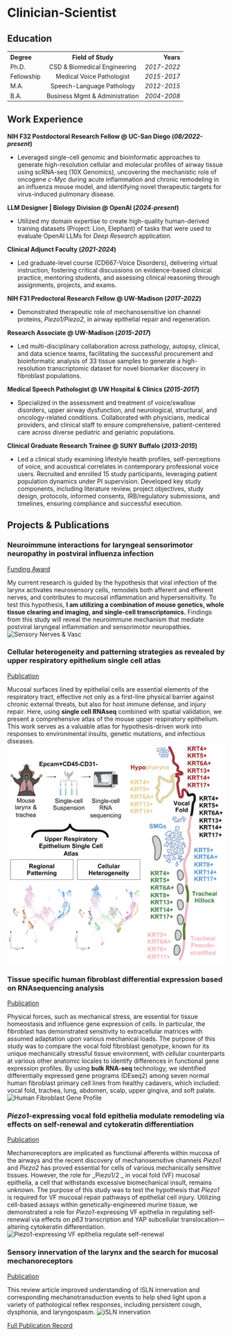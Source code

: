 # Clinician-Scientist

## Education
<table>
  <tr>
    <th style="text-align:left;">Degree</th>
    <th style="text-align:center;">Field of Study</th>
    <th style="text-align:right;">Years</th>
  </tr>
  <tr>
    <td>Ph.D.</td>
    <td style="text-align:center;">CSD & Biomedical Engineering</td>
    <td style="text-align:right;"><em>2017-2022</em></td>
  </tr>
  <tr>
    <td>Fellowship</td>
    <td style="text-align:center;">Medical Voice Pathologist</td>
    <td style="text-align:right;"><em>2015-2017</em></td>
  </tr>
  <tr>
    <td>M.A.</td>
    <td style="text-align:center;">Speech-Language Pathology</td>
    <td style="text-align:right;"><em>2012-2015</em></td>
  </tr>
  <tr>
    <td>B.A.</td>
    <td style="text-align:center;">Business Mgmt & Administration</td>
    <td style="text-align:right;"><em>2004-2008</em></td>
  </tr>
</table>

## Work Experience
**NIH F32 Postdoctoral Research Fellow @ UC-San Diego (_08/2022-present_)**
- Leveraged single-cell genomic and bioinformatic approaches to generate high-resolution cellular and molecular profiles of airway tissue using scRNA-seq (10X Genomics), uncovering the mechanistic role of oncogene _c-Myc_ during acute inflammation and chronic remodeling in an influenza mouse model, and identifying novel therapeutic targets for virus-induced pulmonary disease.

**LLM Designer | Biology Division @ OpenAI (_2024-present_)**
- Utilized my domain expertise to create high-quality human-derived training datasets (Project: Lion, Elephant) of tasks that were used to evaluate OpenAI LLMs for _Deep Research_ application.

**Clinical Adjunct Faculty (_2021-2024_)**
- Led graduate-level course (CD667-Voice Disorders), delivering virtual instruction, fostering critical discussions on evidence-based clinical practice, mentoring students, and assessing clinical reasoning through assignments, projects, and exams.

**NIH F31 Predoctoral Research Fellow @ UW-Madison (_2017-2022_)**
- Demonstrated therapeutic role of mechanosensitive ion channel proteins, _Piezo1/Piezo2_, in airway epithelial repair and regeneration.

**Research Associate @ UW-Madison (_2015-2017_)**
- Led multi-disciplinary collaboration across pathology, autopsy, clinical, and data science teams, facilitating the successful procurement and bioinformatic analysis of 33 tissue samples to generate a high-resolution transcriptomic dataset for novel biomarker discovery in fibroblast populations.

**Medical Speech Pathologist @ UW Hospital & Clinics (_2015-2017_)**
- Specialized in the assessment and treatment of voice/swallow disorders, upper airway dysfunction, and neurological, structural, and oncology-related conditions. Collaborated with physicians, medical providers, and clinical staff to ensure comprehensive, patient-centered care across diverse pediatric and geriatric populations.

**Clinical Graduate Research Trainee @ SUNY Buffalo (_2013-2015_)**
- Led a clinical study examining lifestyle health profiles, self-perceptions of voice, and acoustical correlates in contemporary professional voice users. Recruited and enrolled 15 study participants, leveraging patient population dynamics under PI supervision. Developed key study components, including literature review, project objectives, study design, protocols, informed consents, IRB/regulatory submissions, and timelines, ensuring compliance and successful execution.

## Projects & Publications
### Neuroimmune interactions for laryngeal sensorimotor neuropathy in postviral influenza infection
[Funding Award](https://reporter.nih.gov/search/NzhijxcIoE-2-uPq0CEwkQ/project-details/10922743)

My current research is guided by the hypothesis that viral infection of the larynx activates neurosensory cells, remodels both afferent and efferent nerves, and contributes to mucosal inflammation and hypersensitivity. To test this hypothesis, **I am utilizing a combination of mouse genetics, whole tissue clearing and imaging, and single-cell transcriptomics.** Findings from this study will reveal the neuroimmune mechanism that mediate postviral laryngeal inflammation and sensorimotor neuropathies.
![Sensory Nerves & Vasc](assets/img/sensory.jpg)

### Cellular heterogeneity and patterning strategies as revealed by upper respiratory epithelium single cell atlas
[Publication](https://www.cell.com/iscience/fulltext/S2589-0042(25)01106-X?_returnURL=https%3A%2F%2Flinkinghub.elsevier.com%2Fretrieve%2Fpii%2FS258900422501106X%3Fshowall%3Dtrue)

Mucosal surfaces lined by epithelial cells are essential elements of the respiratory tract, effective not only as a first-line physical barrier against chronic external threats, but also for host immune defense, and injury repair. Here, using **single cell RNAseq** combined with spatial validation, we present a comprehensive atlas of the mouse upper respiratory epithelium. This work serves as a valuable atlas for hypothesis-driven work into responses to environmental insults, genetic mutations, and infectious diseases.
![Upper Airway Epithelial Cell Populations](assets/img/graphical_abstract_v2.jpg)

### Tissue specific human fibroblast differential expression based on RNAsequencing analysis
[Publication](https://link.springer.com/article/10.1186/s12864-019-5682-5)

Physical forces, such as mechanical stress, are essential for tissue homeostasis and influence gene expression of cells. In particular, the fibroblast has demonstrated sensitivity to extracellular matrices with assumed adaptation upon various mechanical loads. The purpose of this study was to compare the vocal fold fibroblast genotype, known for its unique mechanically stressful tissue environment, with cellular counterparts at various other anatomic locales to identify differences in functional gene expression profiles. By using **bulk RNA-seq** technology, we identified differentially expressed gene programs (DEseq2) among seven normal human fibroblast primary cell lines from healthy cadavers, which included: vocal fold, trachea, lung, abdomen, scalp, upper gingiva, and soft palate.
![Human Fibroblast Gene Profile](assets/img/RNAseq.jpg)

### _Piezo1_-expressing vocal fold epithelia modulate remodeling via effects on self-renewal and cytokeratin differentiation
[Publication](https://link.springer.com/article/10.1007/s00018-022-04622-6)

Mechanoreceptors are implicated as functional afferents within mucosa of the airways and the recent discovery of mechanosensitive channels _Piezo1_ and _Piezo2_ has proved essential for cells of various mechanically sensitive tissues. However, the role for _Piezo1/2 _ in vocal fold (VF) mucosal epithelia, a cell that withstands excessive biomechanical insult, remains unknown. The purpose of this study was to test the hypothesis that _Piezo1_ is required for VF mucosal repair pathways of epithelial cell injury. Utilizing cell-based assays within genetically-engineered murine tissue, we demonstrated a role for _Piezo1_-expressing VF epithelia in regulating self-renewal via effects on _p63_ transcription and YAP subcellular translocation—altering cytokeratin differentiation.
![Piezo1-expressing VF epithelia regulate self-renewal](assets/img/Piezo1.jpg)

### Sensory innervation of the larynx and the search for mucosal mechanoreceptors
[Publication](https://pubs.asha.org/doi/abs/10.1044/2020_JSLHR-20-00350)

This review article improved understanding of iSLN innervation and corresponding mechanotransduction events to help shed light upon a variety of pathological reflex responses, including persistent cough, dysphonia, and laryngospasm.
![iSLN innervation](assets/img/iSLN.jpg)

[Full Publication Record](https://scholar.google.com/citations?user=HBHi-44AAAAJ&hl=en)
